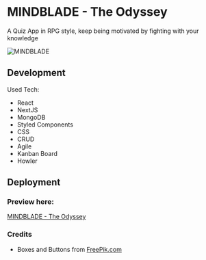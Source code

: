 # MINDBLADE - The Odyssey

A Quiz App in RPG style, keep being motivated by fighting with your knowledge

![MINDBLADE](https://github.com/BenRodProd/capstone-project/assets/125862830/695c7b37-5f7e-4cfa-a1b5-dd947e929f13)

## Development

Used Tech:

- React
- NextJS
- MongoDB
- Styled Components
- CSS
- CRUD
- Agile
- Kanban Board
- Howler


## Deployment

### Preview here:

[MINDBLADE - The Odyssey](https://capstone-project-kohl-seven.vercel.app/)

### Credits

- Boxes and Buttons from [FreePik.com](https://www.freepik.com/free-vector/medieval-game-menu-frames-ui-elements-buttons_26230908.htm#query=game%20button&position=39&from_view=search&track=ais)
